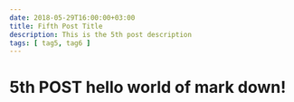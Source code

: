 ```yaml
---
date: 2018-05-29T16:00:00+03:00
title: Fifth Post Title
description: This is the 5th post description
tags: [ tag5, tag6 ]
---
```

# 5th POST **hello world** of mark down!
